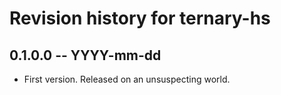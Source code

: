 # Revision history for ternary-hs

## 0.1.0.0 -- YYYY-mm-dd

* First version. Released on an unsuspecting world.
